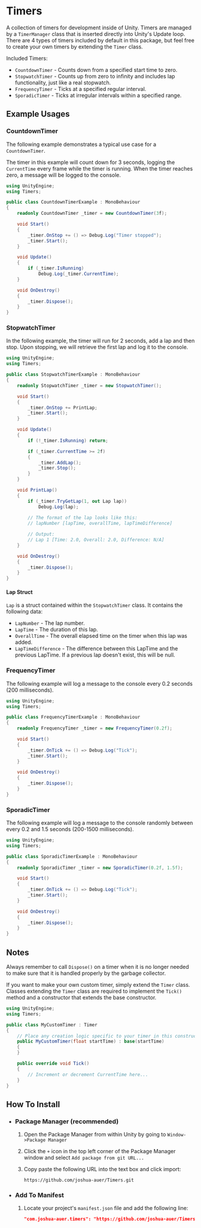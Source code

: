 # Timers

A collection of timers for development inside of Unity. Timers are managed by a `TimerManager` class that is inserted directly into Unity's Update loop. There are 4 types of timers included by default in this package, but feel free to create your own timers by extending the `Timer` class.

Included Timers:
- `CountdownTimer` - Counts down from a specified start time to zero.
- `StopwatchTimer` - Counts up from zero to infinity and includes lap functionality, just like a real stopwatch.
- `FrequencyTimer` - Ticks at a specified regular interval.
- `SporadicTimer` - Ticks at irregular intervals within a specified range.

## Example Usages

### CountdownTimer

The following example demonstrates a typical use case for a `CountdownTimer`.

The timer in this example will count down for 3 seconds, logging the `CurrentTime` every frame while the timer is running. When the timer reaches zero, a message will be logged to the console.

```c#
using UnityEngine;
using Timers;

public class CountdownTimerExample : MonoBehaviour
{
    readonly CountdownTimer _timer = new CountdownTimer(3f);

    void Start()
    {
        _timer.OnStop += () => Debug.Log("Timer stopped");
        _timer.Start();
    }

    void Update()
    {
        if (_timer.IsRunning)
            Debug.Log(_timer.CurrentTime);
    }

    void OnDestroy()
    {
        _timer.Dispose();
    }
}
```

### StopwatchTimer

In the following example, the timer will run for 2 seconds, add a lap and then stop. Upon stopping, we will retrieve the first lap and log it to the console.

```c#
using UnityEngine;
using Timers;

public class StopwatchTimerExample : MonoBehaviour
{
    readonly StopwatchTimer _timer = new StopwatchTimer();

    void Start()
    {
        _timer.OnStop += PrintLap;
        _timer.Start();
    }

    void Update()
    {
        if (!_timer.IsRunning) return;

        if (_timer.CurrentTime >= 2f)
        {
            _timer.AddLap();
            _timer.Stop();
        }
    }

    void PrintLap()
    {
        if (_timer.TryGetLap(1, out Lap lap))
            Debug.Log(lap);
        
        // The format of the lap looks like this:
        // lapNumber [lapTime, overallTime, lapTimeDifference]

        // Output:
        // Lap 1 [Time: 2.0, Overall: 2.0, Difference: N/A]
    }

    void OnDestroy()
    {
        _timer.Dispose();
    }
}
```

#### Lap Struct

`Lap` is a struct contained within the `StopwatchTimer` class. It contains the following data:
- `LapNumber` - The lap number.
- `LapTime` - The duration of this lap.
- `OverallTime` - The overall elapsed time on the timer when this lap was added.
- `LapTimeDifference` - The difference between this LapTime and the previous LapTime. If a previous lap doesn't exist, this will be null.

### FrequencyTimer

The following example will log a message to the console every 0.2 seconds (200 milliseconds).

```c#
using UnityEngine;
using Timers;

public class FrequencyTimerExample : MonoBehaviour
{
    readonly FrequencyTimer _timer = new FrequencyTimer(0.2f);

    void Start()
    {
        _timer.OnTick += () => Debug.Log("Tick");
        _timer.Start();
    }

    void OnDestroy()
    {
        _timer.Dispose();
    }
}
```

### SporadicTimer

The following example will log a message to the console randomly between every 0.2 and 1.5 seconds (200-1500 milliseconds).

```c#
using UnityEngine;
using Timers;

public class SporadicTimerExample : MonoBehaviour
{
    readonly SporadicTimer _timer = new SporadicTimer(0.2f, 1.5f);

    void Start()
    {
        _timer.OnTick += () => Debug.Log("Tick");
        _timer.Start();
    }

    void OnDestroy()
    {
        _timer.Dispose();
    }
}
```

## Notes

Always remember to call `Dispose()` on a timer when it is no longer needed to make sure that it is handled properly by the garbage collector.

If you want to make your own custom timer, simply extend the `Timer` class. Classes extending the `Timer` class are required to implement the `Tick()` method and a constructor that extends the base constructor.

```c#
using UnityEngine;
using Timers;

public class MyCustomTimer : Timer
{
    // Place any creation logic specific to your timer in this constructor.
    public MyCustomTimer(float startTime) : base(startTime)
    {
    }

    public override void Tick()
    {
        // Increment or decrement CurrentTime here...
    }
}
```

## How To Install

- ### Package Manager (recommended)

    1. Open the Package Manager from within Unity by going to `Window->Package Manager`
    2. Click the `+` icon in the top left corner of the Package Manager window and select `Add package from git URL...`
    3. Copy paste the following URL into the text box and click import:

        `https://github.com/joshua-auer/Timers.git`

- ### Add To Manifest

    1. Locate your project's `manifest.json` file and add the following line:

        ```json
        "com.joshua-auer.timers": "https://github.com/joshua-auer/Timers.git"
        ```